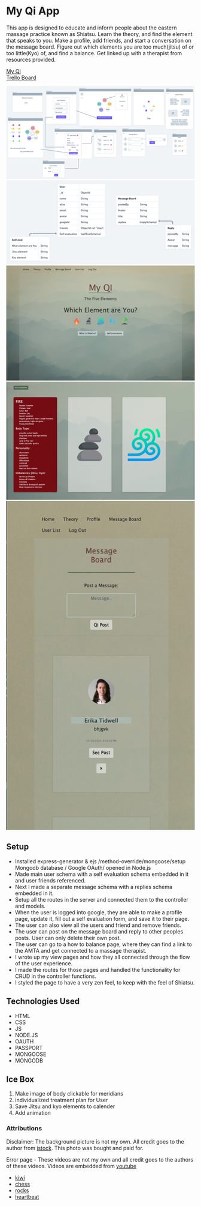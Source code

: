 

# My Qi App

This app is designed to educate and inform people about the eastern massage practice known as Shiatsu. Learn the theory, and find the element that speaks to you. Make a profile, add friends, and start a conversation on the message board. Figure out which elements you are too much(jitsu) of or too little(Kyo) of, and find a balance. Get linked up with a therapist from resources provided. 

<a href="https://shiatsu-app.herokuapp.com/">My Qi</a> <br>
<a href="https://trello.com/b/WHvLpju6/shiatsu-app">Trello Board</a>

![wireframe](public/stylesheets/images/shiatsuwireframe.png)
![ERD](public/stylesheets/images/erdshiatsu.png)
![mainpic](public/stylesheets/images/mainpage.png)
![elementpage](public/stylesheets/images/elementpage.png)
![messagepage](public/stylesheets/images/mobilemessage.png)


## Setup
- Installed express-generator & ejs /method-override/mongoose/setup Mongodb database / Google OAuth/ opened in Node.js
- Made main user schema with a self evaluation schema embedded in it and user friends referenced. 
- Next I made a separate message schema with a replies schema embedded in it. 
- Setup all the routes in the server and connected them to the controller and models. 
- When the user is logged into google, they are able to make a profile page, update it, fill out a self evaluation form, and save it to their page. 
- The user can also view all the users and friend and remove friends. 
- The user can post on the message board and reply to other peoples posts. User can only delete their own post. 
- The user can go to a how to balance page, where they can find a link to the AMTA and get connected to a massage therapist. 
- I wrote up my view pages and how they all connected through the flow of the user experience. 
- I made the routes for those pages and handled the functionality for CRUD in the controller functions. 
- I styled the page to have a very zen feel, to keep with the feel of Shiatsu. 
  



## Technologies Used
* HTML
* CSS
* JS
* NODE.JS
* OAUTH
* PASSPORT
* MONGOOSE
* MONGODB

## Ice Box
1. Make image of body clickable for meridians 
2. individualized treatment plan for User
3. Save Jitsu and kyo elements to calender 
4. Add animation 


### Attributions

Disclaimer: The background picture is not my own. All credit goes to the author from [istock](https://www.istockphoto.com/stock-photos). This photo was bought and paid for. 

Error page - These videos are not my own and all credit goes to the authors of these videos. Videos are embedded from [youtube](https://www.youtube.com/)
- [kiwi](https://www.youtube.com/watch?v=sdUUx5FdySs)
- [chess](https://www.youtube.com/watch?v=9IYRC7g2ICg&t=2s)
- [rocks](https://www.youtube.com/watch?v=HOPwXNFU7oU&t=4s)
- [heartbeat](https://www.youtube.com/watch?v=sAaqLIsOmCE&t=4s)


